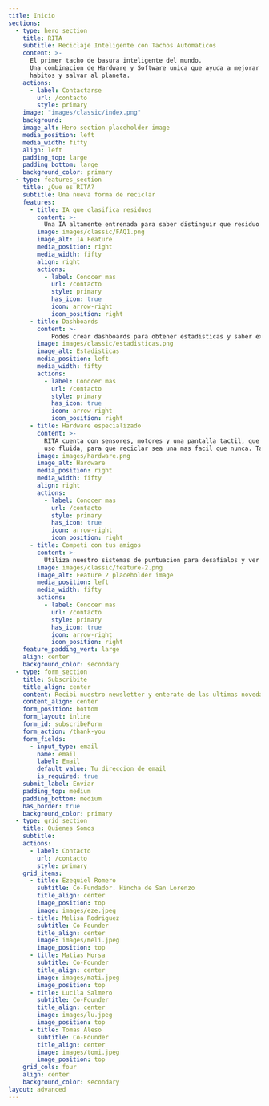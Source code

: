 ```yaml
---
title: Inicio
sections:
  - type: hero_section
    title: RITA
    subtitle: Reciclaje Inteligente con Tachos Automaticos
    content: >-
      El primer tacho de basura inteligente del mundo.
      Una combinacion de Hardware y Software unica que ayuda a mejorar tus
      habitos y salvar al planeta.
    actions:
      - label: Contactarse
        url: /contacto
        style: primary
    image: "images/classic/index.png"
    background: 
    image_alt: Hero section placeholder image
    media_position: left
    media_width: fifty
    align: left
    padding_top: large
    padding_bottom: large
    background_color: primary
  - type: features_section
    title: ¿Que es RITA?
    subtitle: Una nueva forma de reciclar
    features:
      - title: IA que clasifica residuos
        content: >-
          Una IA altamente entrenada para saber distinguir que residuo pertenece a cada categoria
        image: images/classic/FAQ1.png
        image_alt: IA Feature
        media_position: right
        media_width: fifty
        align: right
        actions:
          - label: Conocer mas
            url: /contacto
            style: primary
            has_icon: true
            icon: arrow-right
            icon_position: right
      - title: Dashboards
        content: >-
            Podes crear dashboards para obtener estadisticas y saber exactamente cuanto estas reciclando, tambien podes hacerlos publicos para que todos vean cuanto reciclas
        image: images/classic/estadisticas.png
        image_alt: Estadisticas
        media_position: left
        media_width: fifty
        actions:
          - label: Conocer mas
            url: /contacto
            style: primary
            has_icon: true
            icon: arrow-right
            icon_position: right
      - title: Hardware especializado
        content: >-
          RITA cuenta con sensores, motores y una pantalla tactil, que brindan una experiencia de 
          uso fluida, para que reciclar sea una mas facil que nunca. Tan solo al acercarte, el sensor de proximidad se activara 
        image: images/hardware.png
        image_alt: Hardware
        media_position: right
        media_width: fifty
        align: right
        actions:
          - label: Conocer mas
            url: /contacto
            style: primary
            has_icon: true
            icon: arrow-right
            icon_position: right
      - title: Competi con tus amigos
        content: >-
          Utiliza nuestro sistemas de puntuacion para desafialos y ver quien recicla mas!
        image: images/classic/feature-2.png
        image_alt: Feature 2 placeholder image
        media_position: left
        media_width: fifty
        actions:
          - label: Conocer mas
            url: /contacto
            style: primary
            has_icon: true
            icon: arrow-right
            icon_position: right
    feature_padding_vert: large
    align: center
    background_color: secondary
  - type: form_section
    title: Subscribite
    title_align: center
    content: Recibi nuestro newsletter y enterate de las ultimas novedades de RITA
    content_align: center
    form_position: bottom
    form_layout: inline
    form_id: subscribeForm
    form_action: /thank-you
    form_fields:
      - input_type: email
        name: email
        label: Email
        default_value: Tu direccion de email
        is_required: true
    submit_label: Enviar
    padding_top: medium
    padding_bottom: medium
    has_border: true
    background_color: primary
  - type: grid_section
    title: Quienes Somos
    subtitle: 
    actions:
      - label: Contacto
        url: /contacto
        style: primary
    grid_items:
      - title: Ezequiel Romero
        subtitle: Co-Fundador. Hincha de San Lorenzo
        title_align: center
        image_position: top
        image: images/eze.jpeg
      - title: Melisa Rodriguez
        subtitle: Co-Founder
        title_align: center
        image: images/meli.jpeg
        image_position: top
      - title: Matias Morsa
        subtitle: Co-Founder
        title_align: center
        image: images/mati.jpeg
        image_position: top
      - title: Lucila Salmero
        subtitle: Co-Founder
        title_align: center
        image: images/lu.jpeg
        image_position: top
      - title: Tomas Aleso
        subtitle: Co-Founder
        title_align: center
        image: images/tomi.jpeg
        image_position: top
    grid_cols: four
    align: center
    background_color: secondary
layout: advanced
---
```

